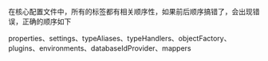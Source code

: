 在核心配置文件中，所有的标签都有相关顺序性，如果前后顺序搞错了，会出现错误，正确的顺序如下

properties、settings、typeAliases、typeHandlers、objectFactory、plugins、environments、databaseIdProvider、mappers